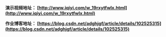 **演示视频地址： [http://www.iqiyi.com/w_19rxytfwlx.html](http://www.iqiyi.com/w_19rxytfwlx.html)**

**作业博客地址： [https://blog.csdn.net/adghjgf/article/details/102525315](https://blog.csdn.net/adghjgf/article/details/102525315)**
